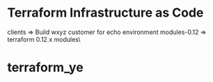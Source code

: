 # Terraform Infrastructure as Code


clients => Build wxyz customer for echo environment
modules-0.12 => terraform 0.12.x modules\
# terraform_ye
